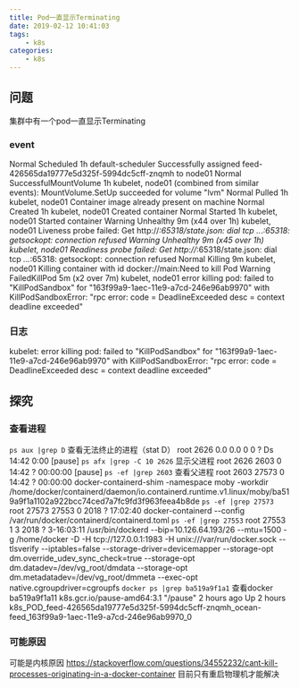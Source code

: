 ```yaml
---
title: Pod一直显示Terminating
date: 2019-02-12 10:41:03
tags:
    - k8s
categories:
    - k8s
---
```

## 问题
集群中有一个pod一直显示Terminating

### event
Normal Scheduled 1h default-scheduler Successfully assigned feed-426565da19777e5d325f-5994dc5cff-znqmh to node01
Normal SuccessfulMountVolume 1h kubelet, node01 (combined from similar events): MountVolume.SetUp succeeded for volume "lvm"
Normal Pulled 1h kubelet, node01 Container image  already present on machine
Normal Created 1h kubelet, node01 Created container
Normal Started 1h kubelet, node01 Started container
Warning Unhealthy 9m (x44 over 1h) kubelet, node01 Liveness probe failed: Get http://*:65318/state.json: dial tcp *.*.*.*:65318: getsockopt: connection refused
Warning Unhealthy 9m (x45 over 1h) kubelet, node01 Readiness probe failed: Get http://*:65318/state.json: dial tcp *.*.*.*:65318: getsockopt: connection refused
Normal Killing 9m kubelet, node01 Killing container with id docker://main:Need to kill Pod
Warning FailedKillPod 5m (x2 over 7m) kubelet, node01 error killing pod: failed to "KillPodSandbox" for "163f99a9-1aec-11e9-a7cd-246e96ab9970" with KillPodSandboxError: "rpc error: code = DeadlineExceeded desc = context deadline exceeded"
### 日志
kubelet: error killing pod: failed to "KillPodSandbox" for "163f99a9-1aec-11e9-a7cd-246e96ab9970" with KillPodSandboxError: "rpc error: code = DeadlineExceeded desc = context deadline exceeded"
## 探究
### 查看进程
`ps aux |grep D` 查看无法终止的进程（stat D）
root 2626 0.0 0.0 0 0 ? Ds 14:42 0:00 [pause]
`ps afx |grep -C 10 2626` 显示父进程
root 2626 2603 0 14:42 ? 00:00:00 [pause]
`ps -ef |grep 2603` 查看父进程
root 2603 27573 0 14:42 ? 00:00:00 docker-containerd-shim -namespace moby -workdir /home/docker/containerd/daemon/io.containerd.runtime.v1.linux/moby/ba519a9f1a1102a922bcc74ced7a7fc9fd3f963feea4b8de
`ps -ef |grep 27573`
root 27573 27553 0 2018 ? 17:02:40 docker-containerd --config /var/run/docker/containerd/containerd.toml
`ps -ef |grep 27553`
root 27553 1 3 2018 ? 3-16:03:11 /usr/bin/dockerd --bip=10.126.64.193/26 --mtu=1500 -g /home/docker -D -H tcp://127.0.0.1:1983 -H unix:///var/run/docker.sock --tlsverify --iptables=false --storage-driver=devicemapper --storage-opt dm.override_udev_sync_check=true --storage-opt dm.datadev=/dev/vg_root/dmdata --storage-opt dm.metadatadev=/dev/vg_root/dmmeta --exec-opt native.cgroupdriver=cgroupfs
`docker ps |grep ba519a9f1a1` 查看docker
ba519a9f1a11 k8s.gcr.io/pause-amd64:3.1 "/pause" 2 hours ago Up 2 hours k8s_POD_feed-426565da19777e5d325f-5994dc5cff-znqmh_ocean-feed_163f99a9-1aec-11e9-a7cd-246e96ab9970_0
### 可能原因
可能是内核原因
https://stackoverflow.com/questions/34552232/cant-kill-processes-originating-in-a-docker-container
目前只有重启物理机才能解决
